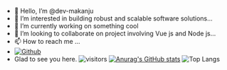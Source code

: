 - 👋 Hello, I’m @dev-makanju
- 👀 I’m interested in building robust and scalable software solutions...
- 🌱 I’m currently working on something cool
- 💞️ I’m looking to collaborate on project involving Vue js and Node js...
- 📫 How to reach me ...
- [![Github](https://img.shields.io/github/followers/dev-makanju?label=Follow&style=social)](https://github.com/CharalambosIoannou)
- Glad to see you here. ![visitors](https://visitor-badge.glitch.me/badge?page_id=${dev-makanju}.${dev-makanju}) 
[![Anurag's GitHub stats](https://github-readme-stats.vercel.app/api?username=dev-makanju&show_icons=true&theme=radical)](https://github.com/anuraghazra/github-readme-stats)
![Top Langs](https://github-readme-stats.vercel.app/api/top-langs/?username=dev-makanju&theme=tokyonight)



<!---
dev-makanju/dev-makanju is a ✨ special ✨ repository because its `README.md` (this file) appears on your GitHub profile.
You can click the Preview link to take a look at your changes.
--->
